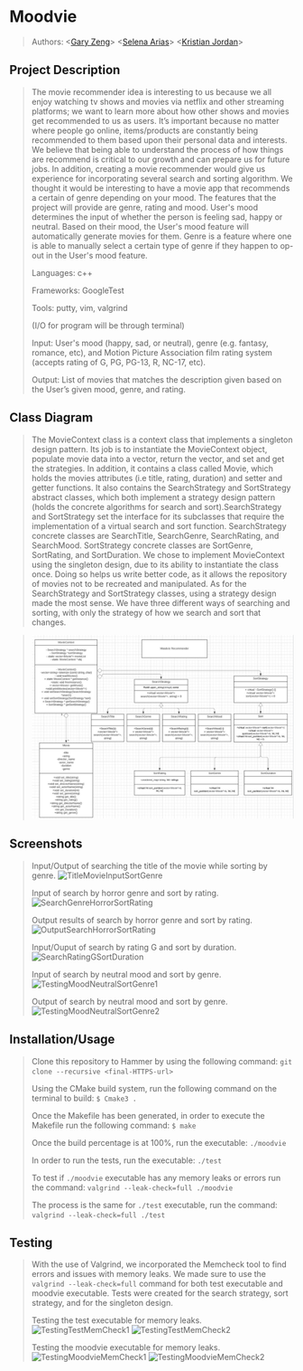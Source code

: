 
# Moodvie

 
 > Authors: \<[Gary Zeng](https://github.com/Garrrrrrrrry)\>
 > \<[Selena Arias](https://github.com/sarias-012)\>
 > \<[Kristian Jordan](https://github.com/kristianjordan)\>
 

 

## Project Description
 > The movie recommender idea is interesting to us because we all enjoy watching tv shows and movies via netflix and other streaming platforms; we want to learn more about how other shows and movies get recommended to us as users. It’s important because no matter where people go online, items/products are constantly being recommended to them based upon their personal data and interests. We believe that being able to understand the process of how things are recommend is critical to our growth and can prepare us for future jobs. In addition, creating a movie recommender would give us experience for incorporating several search and sorting algorithm. We thought it would be interesting to have a movie app that recommends a certain of genre depending on your mood. The features that the project will provide are genre, rating and mood. User's mood determines the input of whether the person is feeling sad, happy or neutral. Based on their mood, the User's mood feature will automatically generate movies for them. Genre is a feature where one is able to manually select a certain type of genre if they happen to op-out in the User's mood feature. 
 > 
 > Languages: c++
 > 
 > Frameworks: GoogleTest
 > 
 > Tools: putty, vim, valgrind
 > 
 > (I/O for program will be through terminal)
 > 
 > Input: User's mood (happy, sad, or neutral), genre (e.g. fantasy, romance, etc), and Motion Picture Association film rating system (accepts rating of G, PG, PG-13, R, NC-17, etc).
 > 
 > Output: List of movies that matches the description given based on the User’s given mood, genre, and rating.

## Class Diagram
 > The MovieContext class is a context class that implements a singleton design pattern. Its job is to instantiate the MovieContext object, populate movie data into a vector, return the vector, and set and get the strategies. In addition, it contains a class called Movie, which holds the movies attributes (i.e title, rating, duration) and setter and getter functions. It also contains the SearchStrategy and SortStrategy abstract classes, which both implement a strategy design pattern (holds the concrete algorithms for search and sort).SearchStrategy and SortStrategy set the interface for its subclasses that require the implementation of a virtual search and sort function. SearchStrategy concrete classes are SearchTitle, SearchGenre, SearchRating, and SearchMood. SortStrategy concrete classes are SortGenre, SortRating, and SortDuration. We chose to implement MovieContext using the singleton design, due to its ability to instantiate the class once. Doing so helps us write better code, as it allows the repository of movies not to be recreated and manipulated. As for the SearchStrategy and SortStrategy classes, using a strategy design made the most sense. We have three different ways of searching and sorting, with only the strategy of how we search and sort that changes.

 > ![GitHub Logo](projectUML.jpg)
 >  
 >

 

 
 ## Screenshots
 > 
 > Input/Output of searching the title of the movie while sorting by genre.
 > ![TitleMovieInputSortGenre](https://user-images.githubusercontent.com/91562468/143991287-771dcf7c-6557-474f-b90b-505d94acb877.PNG)
 > 
 > Input of search by horror genre and sort by rating.
 > ![SearchGenreHorrorSortRating](https://user-images.githubusercontent.com/91562468/143992901-04c6819a-2cd1-414a-bfb5-17736855210a.PNG)
 > 
 > Output results of search by horror genre and sort by rating.
 > ![OutputSearchHorrorSortRating](https://user-images.githubusercontent.com/91562468/143993412-048ed41a-5a18-4bbe-b26b-75d2c1ad89bb.PNG)
 > 
 > Input/Ouput of search by rating G and sort by duration.
 > ![SearchRatingGSortDuration](https://user-images.githubusercontent.com/91562468/143993877-6b3ad7c5-aa22-4279-a972-385010847e54.PNG)
 > 
 > Input of search by neutral mood and sort by genre.
 > ![TestingMoodNeutralSortGenre1](https://user-images.githubusercontent.com/91562468/144001420-e9da49e9-a517-4cfe-adb3-6146497ea8b7.PNG)
 > 
 > Output of search by neutral mood and sort by genre.
 > ![TestingMoodNeutralSortGenre2](https://user-images.githubusercontent.com/91562468/144001452-525c270c-02bc-40f3-af50-1a1d84caf981.PNG)
 > 







 ## Installation/Usage
 > Clone this repository to Hammer by using the following command: `git clone --recursive <final-HTTPS-url>`
 > 
 > Using the CMake build system, run the following command on the terminal to build: `$ Cmake3 .`
 > 
 >Once the Makefile has been generated, in order to execute the Makefile run the following command: `$ make`
 >
 >Once the build percentage is at 100%, run the executable: `./moodvie`
 >
 >In order to run the tests, run the executable: `./test`
 >
 >To test if `./moodvie` executable has any memory leaks or errors run the command: `valgrind --leak-check=full ./moodvie`
 >
 >The process is the same for `./test` executable, run the command: `valgrind --leak-check=full ./test`
 > 
 ## Testing
 > 
 > With the use of Valgrind, we incorporated the Memcheck tool to find errors and issues with memory leaks. We made sure to use the `valgrind --leak-check=full` command for both test executable and moodvie executable. Tests were created for the search strategy, sort strategy, and for the singleton design.
 > 
 > 
 > Testing the test executable for memory leaks.
 > ![TestingTestMemCheck1](https://user-images.githubusercontent.com/91562468/143995764-8f360773-f1ce-47ba-bc79-e8ef1696bb0e.PNG)
 > ![TestingTestMemCheck2](https://user-images.githubusercontent.com/91562468/143995887-37d64f8c-a133-47d8-a0a9-236c672546bb.PNG)
 > 
 > 
 > Testing the moodvie executable for memory leaks.
 > ![TestingMoodvieMemCheck1](https://user-images.githubusercontent.com/91562468/143996403-df70c5bf-d934-4e4e-abea-ca8bf69bb1df.PNG)
 > ![TestingMoodvieMemCheck2](https://user-images.githubusercontent.com/91562468/143996421-b5763911-d97d-4337-ab3b-32e10307813b.PNG)

 > 
 
 
